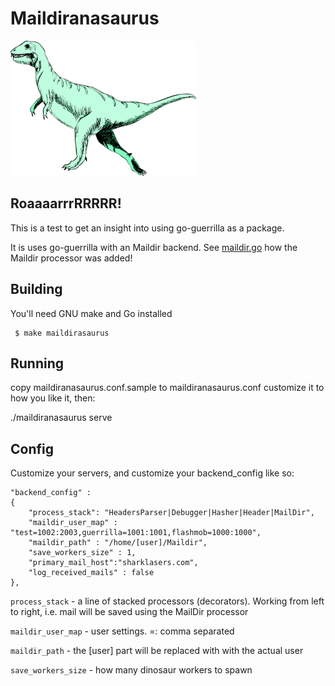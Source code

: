 # Maildiranasaurus

![Dino](/dino.png)

## RoaaaarrrRRRRR!

This is a test to get an insight into using go-guerrilla as a package.

It is uses go-guerrilla with an Maildir backend. See [maildir.go](https://github.com/flashmob/maildiranasaurus/blob/master/maildir.go) how the Maildir processor was added!

## Building

You'll need GNU make and Go installed

     $ make maildirasaurus

## Running

copy maildiranasaurus.conf.sample to maildiranasaurus.conf
customize it to how you like it, then:

./maildiranasaurus serve

## Config

Customize your servers, and customize your backend_config like so:

    "backend_config" :
    {
        "process_stack": "HeadersParser|Debugger|Hasher|Header|MailDir",
        "maildir_user_map" : "test=1002:2003,guerrilla=1001:1001,flashmob=1000:1000",
        "maildir_path" : "/home/[user]/Maildir",
        "save_workers_size" : 1,
        "primary_mail_host":"sharklasers.com",
        "log_received_mails" : false
    },
    
`process_stack` - a line of stacked processors (decorators). 
Working from left to right, i.e. mail will be saved using the MailDir processor

`maildir_user_map` - user settings. <username>=<user id>:<group id> comma separated

`maildir_path` - the [user] part will be replaced with with the actual user

`save_workers_size` - how many dinosaur workers to spawn
